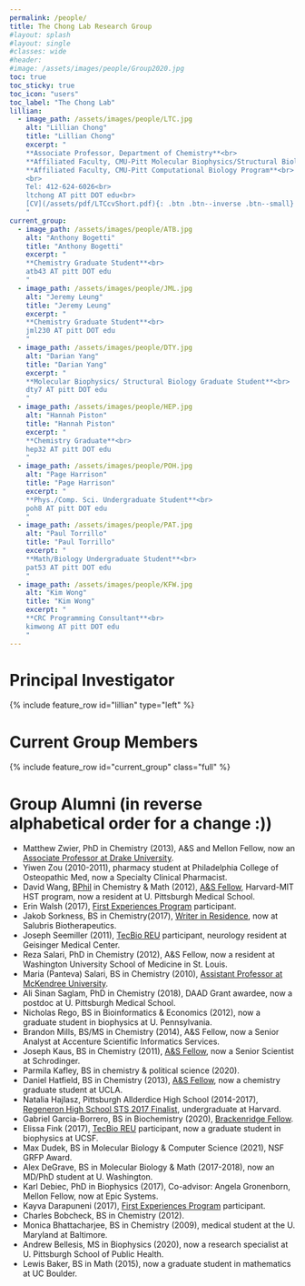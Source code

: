 ```yaml
---
permalink: /people/
title: The Chong Lab Research Group
#layout: splash
#layout: single
#classes: wide
#header:
#image: /assets/images/people/Group2020.jpg
toc: true
toc_sticky: true
toc_icon: "users"
toc_label: "The Chong Lab"
lillian:
  - image_path: /assets/images/people/LTC.jpg
    alt: "Lillian Chong"
    title: "Lillian Chong"
    excerpt: "
    **Associate Professor, Department of Chemistry**<br>
    **Affiliated Faculty, CMU-Pitt Molecular Biophysics/Structural Biology Program**<br>
    **Affiliated Faculty, CMU-Pitt Computational Biology Program**<br>
    <br>
    Tel: 412-624-6026<br>
    ltchong AT pitt DOT edu<br>
    [CV](/assets/pdf/LTCcvShort.pdf){: .btn .btn--inverse .btn--small}
    "
current_group:
  - image_path: /assets/images/people/ATB.jpg
    alt: "Anthony Bogetti"
    title: "Anthony Bogetti"
    excerpt: "
    **Chemistry Graduate Student**<br>
    atb43 AT pitt DOT edu
    "
  - image_path: /assets/images/people/JML.jpg
    alt: "Jeremy Leung"
    title: "Jeremy Leung"
    excerpt: "
    **Chemistry Graduate Student**<br>
    jml230 AT pitt DOT edu
    "
  - image_path: /assets/images/people/DTY.jpg
    alt: "Darian Yang"
    title: "Darian Yang"
    excerpt: "
    **Molecular Biophysics/ Structural Biology Graduate Student**<br>
    dty7 AT pitt DOT edu
    "
  - image_path: /assets/images/people/HEP.jpg
    alt: "Hannah Piston"
    title: "Hannah Piston"
    excerpt: "
    **Chemistry Graduate**<br>
    hep32 AT pitt DOT edu
    "
  - image_path: /assets/images/people/POH.jpg
    alt: "Page Harrison"
    title: "Page Harrison"
    excerpt: "
    **Phys./Comp. Sci. Undergraduate Student**<br>
    poh8 AT pitt DOT edu
    "
  - image_path: /assets/images/people/PAT.jpg
    alt: "Paul Torrillo"
    title: "Paul Torrillo"
    excerpt: "
    **Math/Biology Undergraduate Student**<br>
    pat53 AT pitt DOT edu
    "
  - image_path: /assets/images/people/KFW.jpg
    alt: "Kim Wong"
    title: "Kim Wong"
    excerpt: "
    **CRC Programming Consultant**<br>
    kimwong AT pitt DOT edu
    "
---
```


# Principal Investigator
{% include feature_row id="lillian" type="left" %}

# Current Group Members
{% include feature_row id="current_group" class="full" %}

# Group Alumni (in reverse alphabetical order for a change :))

* Matthew Zwier, PhD in Chemistry (2013), A&S and Mellon Fellow, now an [Associate Professor at Drake University](https://www.drake.edu/chemistry/facultystaff/drmatthewzwier/).  
* Yiwen Zou (2010-2011), pharmacy student at Philadelphia College of Osteopathic Med, now a Specialty Clinical Pharmacist.  
* David Wang, [BPhil](http://www.honorscollege.pitt.edu/bphil-degree) in Chemistry & Math (2012), [A&S Fellow](https://www.asundergrad.pitt.edu/research/awards-and-funding#summer-undergraduate-research-awards), Harvard-MIT HST program, now a resident at U. Pittsburgh Medical School.  
* Erin Walsh (2017), [First Experiences Program](https://www.asundergrad.pitt.edu/research/first-experiences-research) participant.  
* Jakob Sorkness, BS in Chemistry(2017), [Writer in Residence](https://medium.com/pitt-undergraduate-science-writing), now at Salubris Biotherapeutics.  
* Joseph Seemiller (2011), [TecBio REU](http://www.tecbioreu.pitt.edu/) participant, neurology resident at Geisinger Medical Center.  
* Reza Salari, PhD in Chemistry (2012), A&S Fellow, now a resident at Washington University School of Medicine in St. Louis.  
* Maria (Panteva) Salari, BS in Chemistry (2010), [Assistant Professor at McKendree University](https://www.mckendree.edu/directory/maria-salari.php).
* Ali Sinan Saglam, PhD in Chemistry (2018), DAAD Grant awardee, now a postdoc at U. Pittsburgh Medical School.  
* Nicholas Rego, BS in Bioinformatics & Economics (2012), now a graduate student in biophysics at U. Pennsylvania.  
* Brandon Mills, BS/MS in Chemistry (2014), A&S Fellow, now a Senior Analyst at Accenture Scientific Informatics Services.  
* Joseph Kaus, BS in Chemistry (2011), [A&S Fellow](https://www.asundergrad.pitt.edu/research/awards-and-funding#summer-undergraduate-research-awards), now a Senior Scientist at Schrodinger.  
* Parmila Kafley, BS in chemistry & political science (2020).  
* Daniel Hatfield, BS in Chemistry (2013), [A&S Fellow](https://www.asundergrad.pitt.edu/research/awards-and-funding#summer-undergraduate-research-awards), now a chemistry graduate student at UCLA.  
* Natalia Hajlasz, Pittsburgh Allderdice High School (2014-2017), [Regeneron High School STS 2017 Finalist](https://student.societyforscience.org/regeneronsts-finalists-2017), undergraduate at Harvard.
* Gabriel Garcia-Borrero, BS in Biochemistry (2020), [Brackenridge Fellow](http://www.honorscollege.pitt.edu/summer-brackenridge-fellowships).  
* Elissa Fink (2017), [TecBio REU](http://www.tecbioreu.pitt.edu/) participant, now a graduate student in biophysics at UCSF.  
* Max Dudek, BS in Molecular Biology & Computer Science (2021), NSF GRFP Award.  
* Alex DeGrave, BS in Molecular Biology & Math (2017-2018), now an MD/PhD student at U. Washington.  
* Karl Debiec, PhD in Biophysics (2017), Co-advisor: Angela Gronenborn, Mellon Fellow, now at Epic Systems.  
* Kayva Darapuneni (2017), [First Experiences Program](https://www.asundergrad.pitt.edu/research/first-experiences-research) participant.  
* Charles Bobcheck, BS in Chemistry (2012).  
* Monica Bhattacharjee, BS in Chemistry (2009), medical student at the U. Maryland at Baltimore. 
* Andrew Bellesis, MS in Biophysics (2020), now a research specialist at U. Pittsburgh School of Public Health.  
* Lewis Baker, BS in Math (2015), now a graduate student in mathematics at UC Boulder.  












